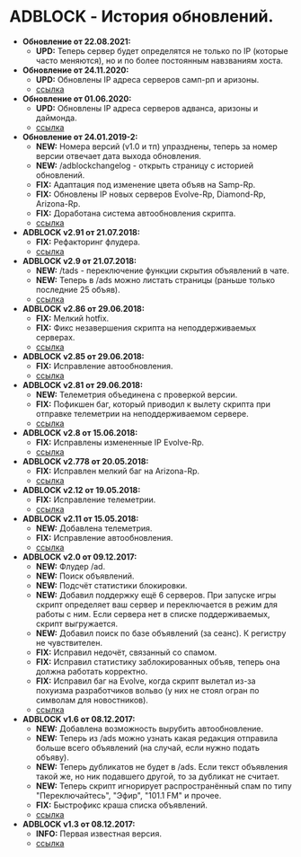 # ADBLOCK - История обновлений.
* **Обновление от 22.08.2021:**
  * **UPD:** Теперь сервер будет определятся не только по IP (которые часто меняются), но и по более постоянным навзваниям хоста.  
* **Обновление от 24.11.2020:**
  * **UPD:** Обновлены IP адреса серверов самп-рп и аризоны.
  * [ссылка]()
* **Обновление от 01.06.2020:**
  * **UPD:** Обновлены IP адреса серверов адванса, аризоны и даймонда.
  * [ссылка](https://raw.githubusercontent.com/qrlk/adblock/61e50090a5cb6c36f6ad74c004ae3ab76efc2c91/!adblock.lua)
* **Обновление от 24.01.2019-2:**
  * **NEW:** Номера версий (v1.0 и тп) упразднены, теперь за номер версии отвечает дата выхода обновления.
  * **NEW:** /adblockchangelog - открыть страницу с историей обновлений.  
  * **FIX:** Адаптация под изменение цвета объяв на Samp-Rp.  
  * **FIX:** Обновлены IP новых серверов Evolve-Rp, Diamond-Rp, Arizona-Rp.
  * **FIX:** Доработана система автообновления скрипта. 
  * [ссылка](https://raw.githubusercontent.com/qrlk/adblock/61e50090a5cb6c36f6ad74c004ae3ab76efc2c91/!adblock.lua)
* **ADBLOCK v2.91 от 21.07.2018:**
  * **FIX:** Рефакторинг флудера.
  * [ссылка](https://raw.githubusercontent.com/qrlk/adblock/f907fff321c4b1885b39fc65980d86dd31f6cade/!adblock.lua)
* **ADBLOCK v2.9 от 21.07.2018:**
  * **NEW:** /tads - переключение функции скрытия объявлений в чате.
  * **NEW:** Теперь в /ads можно листать страницы (раньше только последние 25 объяв).
  * [ссылка](https://raw.githubusercontent.com/qrlk/adblock/f1946eb9c0eacdc106b8923a83c1fcc81f5a0e5a/!adblock.lua)
* **ADBLOCK v2.86 от 29.06.2018:**
  * **FIX:** Мелкий hotfix.
  * **FIX:** Фикс незавершения скрипта на неподдерживаемых серверах.
  * [ссылка](https://raw.githubusercontent.com/qrlk/adblock/e2e4bbf9a440f6602d7f11c4de78a77a641d99bc/!adblock.lua)
* **ADBLOCK v2.85 от 29.06.2018:**
  * **FIX:** Исправление автообновления.
  * [ссылка](https://raw.githubusercontent.com/qrlk/adblock/a4a85f932e1d6ccb206fa4d1e3f689a746957b06/!adblock.lua)
* **ADBLOCK v2.81 от 29.06.2018:**
  * **NEW:** Телеметрия объединена с проверкой версии.
  * **FIX:** Пофикшен баг, который приводил к вылету скрипта при отправке телеметрии на неподдерживаемом сервере.
  * [ссылка](https://raw.githubusercontent.com/qrlk/adblock/c613970a094c247682703b9fd3356ec5cdfdf0d2/!adblock.lua)
* **ADBLOCK v2.8 от 15.06.2018:**
  * **FIX:** Исправлены измененные IP Evolve-Rp.
  * [ссылка](https://raw.githubusercontent.com/qrlk/adblock/db5a6c6154a22e099dc8209ef33649be45e4708b/!adblock.lua)
* **ADBLOCK v2.778 от 20.05.2018:**
  * **FIX:** Исправлен мелкий баг на Arizona-Rp.
  * [ссылка](https://raw.githubusercontent.com/qrlk/adblock/10f0eef3594cf44ac5ef8ffd878b51b346795d3d/!adblock.lua)
* **ADBLOCK v2.12 от 19.05.2018:**
  * **FIX:** Исправление телеметрии.
  * [ссылка](https://raw.githubusercontent.com/qrlk/adblock/72c1513a68cc849e28795a98ad2204d307a9aa77/!adblock.lua)
* **ADBLOCK v2.11 от 15.05.2018:**
  * **NEW:** Добавлена телеметрия.
  * **FIX:** Исправление автообновления.
  * [ссылка](https://raw.githubusercontent.com/qrlk/adblock/50da122e83037d7b12c4ae3e314b82c0d1b1704a/!adblock.lua) 
* **ADBLOCK v2.0 от 09.12.2017:**
  * **NEW:** Флудер /ad.
  * **NEW:** Поиск объявлений.
  * **NEW:** Подсчёт статистики блокировки.
  * **NEW:** Добавил поддержку ещё 6 серверов. При запуске игры скрипт определяет ваш сервер и переключается в режим для работы с ним. Если сервера нет в списке поддерживаемых, скрипт выгружается.
  * **NEW:** Добавил поиск по базе объявлений (за сеанс). К регистру не чувствителен.
  * **FIX:** Исправил недочёт, связанный со спамом.
  * **FIX:** Исправил статистику заблокированных объяв, теперь она должна работать корректно.
  * **FIX:** Исправил баг на Evolve, когда скрипт вылетал из-за похуизма разработчиков вольво (у них не стоял огран по символам для новостников).
  * [ссылка](https://raw.githubusercontent.com/qrlk/adblock/b8178d994bf5a8b628ad11a80e2cfcfc67233512/!adblock.lua)
* **ADBLOCK v1.6 от 08.12.2017:**
  * **NEW:** Добавлена возможность вырубить автообновление.
  * **NEW:** Теперь из /ads можно узнать какая редакция отправила больше всего объявлений (на случай, если нужно подать объяву).
  * **NEW:** Теперь дубликатов не будет в /ads. Если текст объявления такой же, но ник подавшего другой, то за дубликат не считает.
  * **NEW:** Теперь скрипт игнорирует распространённый спам по типу "Переключайтесь", "Эфир", "101.1 FM" и прочее.
  * **FIX:** Быстрофикс краша списка объявлений.
  * [ссылка](https://raw.githubusercontent.com/qrlk/adblock/11c62234cf6a4b772ee735c94e8c838dfcef924b/!adblock.lua)
* **ADBLOCK v1.3 от 08.12.2017:**
  * **INFO:** Первая известная версия.
  * [ссылка](https://raw.githubusercontent.com/qrlk/adblock/67a451bb451fb939890e2c0dadb64c93357619cd/!adblock.lua)
